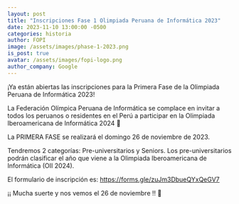 ```yaml
---
layout: post
title: "Inscripciones Fase 1 Olimpiada Peruana de Informática 2023"
date: 2023-11-10 13:00:00 -0500
categories: historia
author: FOPI
image: /assets/images/phase-1-2023.png
is_post: true
avatar: /assets/images/fopi-logo.png
author_company: Google
---
```


¡Ya están abiertas las inscripciones para la Primera Fase de la Olimpiada Peruana de Informática 2023!

La Federación Olímpica Peruana de Informática se complace en invitar a todos los peruanos o residentes en el Perú a participar en la Olimpiada Iberoamericana de Informática 2024 🚀

La PRIMERA FASE se realizará el domingo 26 de noviembre de 2023.

Tendremos 2 categorías: Pre-universitarios y Seniors. Los pre-universitarios podrán clasificar el año que viene a la Olimpiada Iberoamericana de Informática (OII 2024).

El formulario de inscripción es: https://forms.gle/zuJm3DbueQYxQeGV7

¡¡ Mucha suerte y nos vemos el 26 de noviembre !! 🤖
